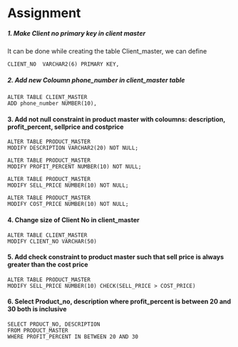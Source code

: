 # Assignment 

##### 1. Make Client no primary key in client master
It can be done while creating the table Client_master, we can define 
```
CLIENT_NO  VARCHAR2(6) PRIMARY KEY,
```

##### 2. Add new Coloumn phone_number in client_master table
```
ALTER TABLE CLIENT_MASTER
ADD phone_number NUMBER(10),
```

#### 3. Add not null constraint in product master with coloumns: description, profit_percent, sellprice and costprice
```
ALTER TABLE PRODUCT_MASTER
MODIFY DESCRIPTION VARCHAR2(20) NOT NULL;

ALTER TABLE PRODUCT_MASTER
MODIFY PROFIT_PERCENT NUMBER(10) NOT NULL;

ALTER TABLE PRODUCT_MASTER
MODIFY SELL_PRICE NUMBER(10) NOT NULL;

ALTER TABLE PRODUCT_MASTER
MODIFY COST_PRICE NUMBER(10) NOT NULL;
```

#### 4. Change size of Client No in client_master
```
ALTER TABLE CLIENT_MASTER
MODIFY CLIENT_NO VARCHAR(50)
```

#### 5. Add check constraint to product master such that sell price is always greater than the cost price
```
ALTER TABLE PRODUCT_MASTER
MODIFY SELL_PRICE NUMBER(10) CHECK(SELL_PRICE > COST_PRICE)
```

#### 6. Select Product_no, description where profit_percent is between 20 and 30 both is inclusive
```
SELECT PRDUCT_NO, DESCRIPTION
FROM PRODUCT_MASTER
WHERE PROFIT_PERCENT IN BETWEEN 20 AND 30
```
